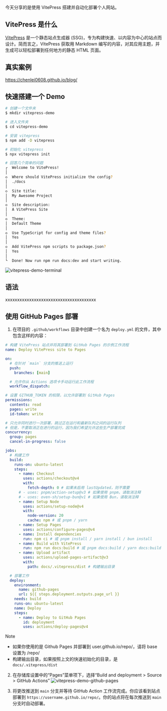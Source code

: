 
今天分享的是使用 VitePress 搭建并自动化部署个人网站。

## VitePress 是什么
[VitePress](https://vitepress.dev/zh/guide/what-is-vitepress) 是一个静态站点生成器 (SSG)，专为构建快速、以内容为中心的站点而设计。简而言之，VitePress 获取用 Markdown 编写的内容，对其应用主题，并生成可以轻松部署到任何地方的静态 HTML 页面。

## 真实案例
https://chenlei0608.github.io/blog/

## 快速搭建一个 Demo
```bash
# 创建一个文件夹
$ mkdir vitepress-demo

# 进入文件夹
$ cd vitepress-demo

# 安装 vitepress
$ npm add -D vitepress

# 初始化 vitepress
$ npx vitepress init

# 回答几个简单的问题
┌  Welcome to VitePress!
│
◇  Where should VitePress initialize the config?
│  ./docs
│
◇  Site title:
│  My Awesome Project
│
◇  Site description:
│  A VitePress Site
│
◇  Theme:
│  Default Theme
│
◇  Use TypeScript for config and theme files?
│  Yes
│
◇  Add VitePress npm scripts to package.json?
│  Yes
│
└  Done! Now run npm run docs:dev and start writing.
```
![vitepress-demo-terminal](/vitepress-demo-terminal.png)

## 语法
xxxxxxxxxxxxxxxxxxxxxxxxxxxxxxxxxxxxxx

## 使用 GitHub Pages 部署
1. 在项目的 `.github/workflows` 目录中创建一个名为 `deploy.yml` 的文件，其中包含这样的内容：

```yaml
# 构建 VitePress 站点并将其部署到 GitHub Pages 的示例工作流程
name: Deploy VitePress site to Pages

on:
  # 在针对 `main` 分支的推送上运行
  push:
    branches: [main]

  # 允许你从 Actions 选项卡手动运行此工作流程
  workflow_dispatch:

# 设置 GITHUB_TOKEN 的权限，以允许部署到 GitHub Pages
permissions:
  contents: read
  pages: write
  id-token: write

# 只允许同时进行一次部署，跳过正在运行和最新队列之间的运行队列
# 但是，不要取消正在进行的运行，因为我们希望允许这些生产部署完成
concurrency:
  group: pages
  cancel-in-progress: false

jobs:
  # 构建工作
  build:
    runs-on: ubuntu-latest
    steps:
      - name: Checkout
        uses: actions/checkout@v4
        with:
          fetch-depth: 0 # 如果未启用 lastUpdated，则不需要
      # - uses: pnpm/action-setup@v3 # 如果使用 pnpm，请取消注释
      # - uses: oven-sh/setup-bun@v1 # 如果使用 Bun，请取消注释
      - name: Setup Node
        uses: actions/setup-node@v4
        with:
          node-version: 20
          cache: npm # 或 pnpm / yarn
      - name: Setup Pages
        uses: actions/configure-pages@v4
      - name: Install dependencies
        run: npm ci # 或 pnpm install / yarn install / bun install
      - name: Build with VitePress
        run: npm run docs:build # 或 pnpm docs:build / yarn docs:build / bun run docs:build
      - name: Upload artifact
        uses: actions/upload-pages-artifact@v3
        with:
          path: docs/.vitepress/dist # 构建输出目录

  # 部署工作
  deploy:
    environment:
      name: github-pages
      url: ${{ steps.deployment.outputs.page_url }}
    needs: build
    runs-on: ubuntu-latest
    name: Deploy
    steps:
      - name: Deploy to GitHub Pages
        id: deployment
        uses: actions/deploy-pages@v4
```

> [!NOTE]
> - 如果你使用的是 Github Pages 并部署到 user.github.io/repo/，请将 base 设置为 /repo/
> - 构建输出目录，如果按照上文的快速初始化的目录，是 `docs/.vitepress/dist`

2. 在存储库设置中的“Pages”菜单项下，选择“Build and deployment > Source > GitHub Actions”
![vitepress-demo-github-pages](/Snipaste_2024-08-07_16-24-24.png)

3. 将更改推送到 `main` 分支并等待 GitHub Action 工作流完成。你应该看到站点部署到 `https://username.github.io/repo/`。你的站点将在每次推送到 `main` 分支时自动部署。
